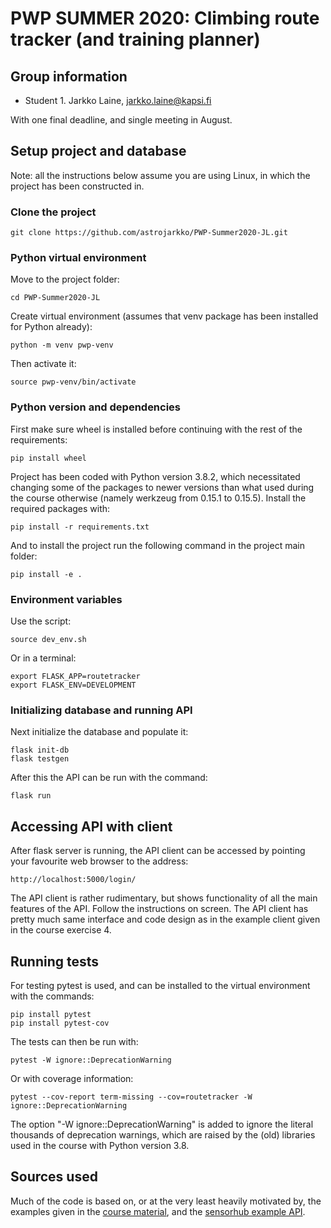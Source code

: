 # PWP SUMMER 2020: Climbing route tracker (and training planner)

## Group information

* Student 1. Jarkko Laine, jarkko.laine@kapsi.fi

With one final deadline, and single meeting in August.

## Setup project and database

Note: all the instructions below assume you are using Linux, in which the project
has been constructed in.

### Clone the project

    git clone https://github.com/astrojarkko/PWP-Summer2020-JL.git

### Python virtual environment

Move to the project folder:

    cd PWP-Summer2020-JL

Create virtual environment (assumes that venv package has been installed for Python already):

    python -m venv pwp-venv

Then activate it:

    source pwp-venv/bin/activate

### Python version and dependencies

First make sure wheel is installed before continuing with the rest of the requirements:

    pip install wheel

Project has been coded with Python version 3.8.2, which necessitated changing some of the packages to newer versions
than what used during the course otherwise (namely werkzeug from 0.15.1 to 0.15.5). Install the required packages with:

    pip install -r requirements.txt

And to install the project run the following command in the project main folder:

    pip install -e .

### Environment variables

Use the script:

    source dev_env.sh

Or in a terminal:

    export FLASK_APP=routetracker
    export FLASK_ENV=DEVELOPMENT

### Initializing database and running API

Next initialize the database and populate it:

    flask init-db
    flask testgen

After this the API can be run with the command:

    flask run

## Accessing API with client

After flask server is running, the API client can be accessed by pointing your favourite web browser to the address:

    http://localhost:5000/login/

The API client is rather rudimentary, but shows functionality of all the main features of the API. Follow the instructions on screen.
The API client has pretty much same interface and code design as in the example client given in the course exercise 4.

## Running tests

For testing pytest is used, and can be installed to the virtual environment with the commands:

    pip install pytest
    pip install pytest-cov

The tests can then be run with:

    pytest -W ignore::DeprecationWarning

Or with coverage information:

    pytest --cov-report term-missing --cov=routetracker -W ignore::DeprecationWarning

The option "-W ignore::DeprecationWarning" is added to ignore the literal thousands of deprecation warnings,
which are raised by the (old) libraries used in the course with Python version 3.8.


## Sources used

Much of the code is based on, or at the very least heavily motivated by, the examples given in the
[course material](https://lovelace.oulu.fi/ohjelmoitava-web/programmable-web-project-summer-2020/), and the
[sensorhub example API](https://github.com/enkwolf/pwp-course-sensorhub-api-example).
